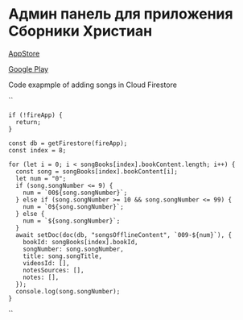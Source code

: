 # Админ панель для приложения Сборники Христиан

[AppStore](https://apps.apple.com/ru/app/%D1%81%D0%B1%D0%BE%D1%80%D0%BD%D0%B8%D0%BA%D0%B8-%D1%85%D1%80%D0%B8%D1%81%D1%82%D0%B8%D0%B0%D0%BD/id1575851814)

[Google Play](https://play.google.com/store/apps/details?id=com.smarrti.collections)

Code exapmple of adding songs in Cloud Firestore

``
  <!-- const handle = async () => { -->
    if (!fireApp) {
      return;
    }

    const db = getFirestore(fireApp);
    const index = 8;

    for (let i = 0; i < songBooks[index].bookContent.length; i++) {
      const song = songBooks[index].bookContent[i];
      let num = "0";
      if (song.songNumber <= 9) {
        num = `00${song.songNumber}`;
      } else if (song.songNumber >= 10 && song.songNumber <= 99) {
        num = `0${song.songNumber}`;
      } else {
        num = `${song.songNumber}`;
      }
      await setDoc(doc(db, "songsOfflineContent", `009-${num}`), {
        bookId: songBooks[index].bookId,
        songNumber: song.songNumber,
        title: song.songTitle,
        videosId: [],
        notesSources: [],
        notes: [],
      });
      console.log(song.songNumber);
    }
``